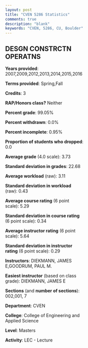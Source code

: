 ```yaml
---
layout: post
title: "CVEN 5286 Statistics"
comments: true
description: "blank"
keywords: "CVEN, 5286, CU, Boulder"
--- 
```

<head>
<script src="https://ajax.googleapis.com/ajax/libs/jquery/2.1.3/jquery.min.js"></script>
<script src="https://dl.dropboxusercontent.com/s/pc42nxpaw1ea4o9/highcharts.js?dl=0"></script>
<!-- <script src="../assets/js/highcharts.js"></script> -->
<style type="text/css">@font-face {
	font-family: "Bebas Neue";
	src: url(https://www.filehosting.org/file/details/544349/BebasNeue%20Regular.otf) format("opentype");
	}
	h1.Bebas { 
		font-family: "Bebas Neue", Verdana, Tahoma;
	}
</style>
</head>
<body>
	<div id="container" style="float: right; width: 45%; height: 88%; margin-left: 2.5%; margin-right: 2.5%;"></div>
	<script language="JavaScript">
		$(document).ready(function() {
		var chart = {type: 'column'};
		var title = {text: 'Grade Distribution'};
		var xAxis = {categories: ['A','B','C','D','F'],crosshair: true};
		var yAxis = {min: 0,title: {text: 'Percentage'}};
		var tooltip = {headerFormat: '<center><b><span style="font-size:20px">{point.key}</span></b></center>',
		               pointFormat: '<td style="padding:0"><b>{point.y:.1f}%</b></td>',
		               footerFormat: '</table>',shared: true,useHTML: true};
		var plotOptions = {column: {pointPadding: 0.0,borderWidth: 0}};  
		var credits = {enabled: false};var series= [{name: 'Percent',data: [77.0,23.0,0.0,0.0,0.0,]}];
		var json = {};
		json.chart = chart;
		json.title = title;
		json.tooltip = tooltip;
		json.xAxis = xAxis;
		json.yAxis = yAxis;  
		json.series = series;
		json.plotOptions = plotOptions;  
		json.credits = credits;
		$('#container').highcharts(json);
	});
	</script>
</body>
			   
## DESGN CONSTRCTN OPERATNS

**Years provided**: 2007,2009,2012,2013,2014,2015,2016

**Terms provided**: Spring,Fall

**Credits**: 3

**RAP/Honors class?** Neither

**Percent grade**: 99.05%

**Percent withdrawn**: 0.0%

**Percent incomplete**: 0.95%

**Proportion of students who dropped**: 0.0

**Average grade** (4.0 scale): 3.73

**Standard deviation in grades**: 22.68

**Average workload** (raw): 3.11

**Standard deviation in workload** (raw): 0.43

**Average course rating** (6 point scale): 5.29

**Standard deviation in course rating** (6 point scale): 0.34

**Average instructor rating** (6 point scale): 5.64

**Standard deviation in instructor rating** (6 point scale): 0.29

**Instructors**: DIEKMANN, JAMES E,GOODRUM, PAUL M.

**Easiest instructor** (based on class grade): DIEKMANN, JAMES E

**Sections** (and **number of sections**): 002,001, 7

**Department**: CVEN

**College**: College of Engineering and Applied Science

**Level**: Masters

**Activity**: LEC - Lecture